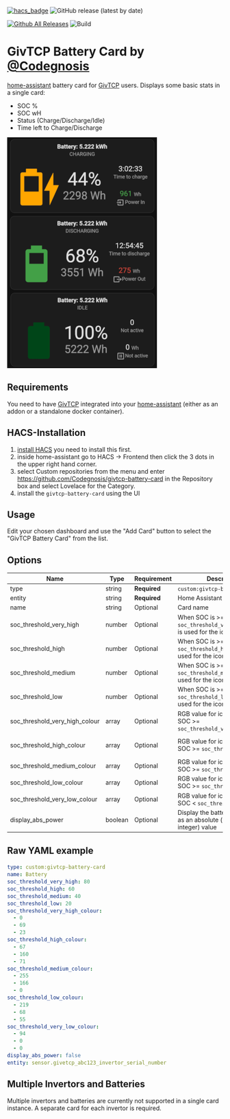 [![hacs_badge](https://img.shields.io/badge/HACS-Custom-41BDF5.svg?style=flat-square)](https://github.com/hacs/integration)
![GitHub release (latest by date)](https://img.shields.io/github/v/release/Codegnosis/givtcp-battery-card?style=flat-square)

[![Github All Releases](https://img.shields.io/github/downloads/Codegnosis/givtcp-battery-card/total.svg)]()
![Build](https://github.com/Codegnosis/givtcp-battery-card/actions/workflows/build.yml/badge.svg)

# GivTCP Battery Card by [@Codegnosis](https://www.github.com/Codegnosis)

[home-assistant](home-assistant.io) battery card for [GivTCP](https://github.com/britkat1980/giv_tcp) users. Displays
some basic stats in a single card:

- SOC %
- SOC wH
- Status (Charge/Discharge/Idle)
- Time left to Charge/Discharge

![Preview](./preview.png)

## Requirements

You need to have [GivTCP](https://github.com/britkat1980/giv_tcp) integrated into your [home-assistant](home-assistant.io) (either as an addon or a standalone docker container).

## HACS-Installation

1. [install HACS](https://hacs.xyz/docs/installation/installation) you need to install this first.
2. inside home-assistant go to HACS -> Frontend then click the 3 dots in the upper right hand corner.
3. select Custom repositories from the menu and enter https://github.com/Codegnosis/givtcp-battery-card in the Repository box and select Lovelace for the Category.
4. install the `givtcp-battery-card` using the UI

## Usage

Edit your chosen dashboard and use the "Add Card" button to select the "GivTCP Battery Card" from the list.

## Options

| Name                           | Type    | Requirement  | Description                                                                       | Default         |
|--------------------------------|---------|--------------|-----------------------------------------------------------------------------------|-----------------|
| type                           | string  | **Required** | `custom:givtcp-battery-card`                                                      |                 |
| entity                         | string  | **Required** | Home Assistant entity ID.                                                         | `none`          |
| name                           | string  | Optional     | Card name                                                                         | `Battery`       |
| soc_threshold_very_high        | number  | Optional     | When SOC is >= this, `soc_threshold_very_high_colour` is used for the icon colour | `80`            |
| soc_threshold_high             | number  | Optional     | When SOC is >= this, `soc_threshold_high_colour` is used for the icon colour      | `60`            |
| soc_threshold_medium           | number  | Optional     | When SOC is >= this, `soc_threshold_medium_colour` is used for the icon colour    | `40`            |
| soc_threshold_low              | number  | Optional     | When SOC is >= this, `soc_threshold_low_colour` is used for the icon colour       | `20`            |
| soc_threshold_very_high_colour | array   | Optional     | RGB value for icon colour when SOC >= `soc_threshold_very_high`                   | `[0, 69, 23]`   |
| soc_threshold_high_colour      | array   | Optional     | RGB value for icon colour when SOC >= `soc_threshold_high`                        | `[67, 160, 71]` |
| soc_threshold_medium_colour    | array   | Optional     | RGB value for icon colour when SOC >= `soc_threshold_medium`                      | `[255, 166, 0]` |
| soc_threshold_low_colour       | array   | Optional     | RGB value for icon colour when SOC >= `soc_threshold_low`                         | `[219, 68, 55]` |
| soc_threshold_very_low_colour  | array   | Optional     | RGB value for icon colour when SOC < `soc_threshold_low`                          | `[94, 0, 0]`    |
| display_abs_power              | boolean | Optional     | Display the battery power usage as an absolute (unsigned integer) value           | `false`         |

## Raw YAML example

```yaml
type: custom:givtcp-battery-card
name: Battery
soc_threshold_very_high: 80
soc_threshold_high: 60
soc_threshold_medium: 40
soc_threshold_low: 20
soc_threshold_very_high_colour:
  - 0
  - 69
  - 23
soc_threshold_high_colour:
  - 67
  - 160
  - 71
soc_threshold_medium_colour:
  - 255
  - 166
  - 0
soc_threshold_low_colour:
  - 219
  - 68
  - 55
soc_threshold_very_low_colour:
  - 94
  - 0
  - 0
display_abs_power: false
entity: sensor.givetcp_abc123_invertor_serial_number
```

## Multiple Invertors and Batteries

Multiple invertors and batteries are currently not supported in a single card instance. A separate card for each
invertor is required.
